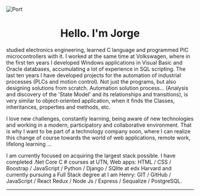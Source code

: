 ![Port](https://user-images.githubusercontent.com/58223692/95631179-9bf7af80-0a59-11eb-8120-a4a064c956b7.jpg)
<h1 align="center"> Hello. I'm Jorge </h1>

<p>
 studied electronics engineering, learned C language and programmed PIC microcontrollers with it. I worked at the same time at Volkswagen, where in the first ten years I developed Windows applications in Visual Basic and Oracle databases, accumulating a lot of experience in SQL scripting. The last ten years I have developed projects for the automation of industrial processes (PLCs and motion control). Not just the programs, but also designing solutions from scratch. Automation solution process... (Analysis and discovery of the 'State Model' and its relationships and transitions), is very similar to object-oriented application, when it finds the Classes, inheritances, properties and methods, etc.

I love new challenges, constantly learning, being aware of new technologies and working in a modern, participatory and collaborative environment. That is why I want to be part of a technology company soon, where I can realize this change of course towards the world of web applications, remote work, lifelong learning ...

I am currently focused on acquiring the largest stack possible. I have completed .Net Core C # courses at UTN, Web apps: HTML / CSS / Boostrap / JavaScript / Python / Django / SQlite at edx Harvard and currently pursuing a Full Stack degree at I am Henry: GIT / GitHub / JavaScript / React Redux / Node Js / Express / Sequalize / PostgreSQL.
</p>


<hr/>


<!--


Here are some ideas to get you started:

- 🔭 I’m currently working on ...
- 🌱 I’m currently learning ...
- 👯 I’m looking to collaborate on ...
- 🤔 I’m looking for help with ...
- 💬 Ask me about ...
- 📫 How to reach me: ...
- 😄 Pronouns: ...
- ⚡ Fun fact: ...
-->

